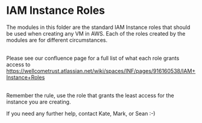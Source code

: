 # IAM Instance Roles

The modules in this folder are the standard IAM Instance roles that should be used when creating any VM in AWS.  Each of the roles created by the modules are for different circumstances.  <br><br>

Please see our confluence page for a full list of what each role grants access to https://wellcometrust.atlassian.net/wiki/spaces/INF/pages/916160538/IAM+Instance+Roles <br><br>

Remember the rule, use the role that grants the least access for the instance you are creating.

If you need any further help, contact Kate, Mark, or Sean :-)
